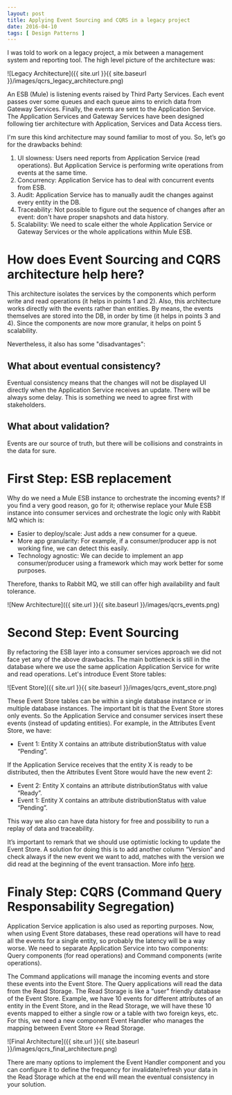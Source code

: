 ```yaml
---
layout: post
title: Applying Event Sourcing and CQRS in a legacy project
date: 2016-04-10
tags: [ Design Patterns ]
---
```

I was told to work on a legacy project, a mix between a management system and reporting tool. The high level picture of the architecture was:

![Legacy Architecture]({{ site.url }}{{ site.baseurl }}/images/qcrs_legacy_architecture.png)

An ESB (Mule) is listening events raised by Third Party Services. Each event passes over some queues and each queue aims to enrich data from Gateway Services. Finally, the events are sent to the Application Service. The Application Services and Gateway Services have been designed following tier architecture with Application, Services and Data Access tiers. 

I'm sure this kind architecture may sound familiar to most of you. So, let’s go for the drawbacks behind:
1. UI slowness: Users need reports from Application Service (read operations). But Application Service is performing write operations from events at the same time.
2. Concurrency: Application Service has to deal with concurrent events from ESB.
3. Audit: Application Service has to manually audit the changes against every entity in the DB.
4. Traceability: Not possible to figure out the sequence of changes after an event: don't have proper snapshots and data history. 
5. Scalability: We need to scale either the whole Application Service or Gateway Services or the whole applications within Mule ESB.

# How does Event Sourcing and CQRS architecture help here?

This architecture isolates the services by the components which perform write and read operations (it helps in points 1 and 2). Also, this architecture works directly with the events rather than entities. By means, the events themselves are stored into the DB, in order by time (it helps in points 3 and 4). Since the components are now more granular, it helps on point 5 scalability.

Nevertheless, it also has some "disadvantages":

## What about eventual consistency?

Eventual consistency means that the changes will not be displayed UI directly when the Application Service receives an update. There will be always some delay. This is something we need to agree first with stakeholders.

## What about validation?

Events are our source of truth, but there will be collisions and constraints in the data for sure. 

# First Step: ESB replacement
Why do we need a Mule ESB instance to orchestrate the incoming events? If you find a very good reason, go for it; otherwise replace your Mule ESB instance into consumer services and orchestrate the logic only with Rabbit MQ which is:

* Easier to deploy/scale: Just adds a new consumer for a queue.
* More app granularity: For example, if a consumer/producer app is not working fine, we can detect this easily.
* Technology agnostic: We can decide to implement an app consumer/producer using a framework which may work better for some purposes.

Therefore, thanks to Rabbit MQ, we still can offer high availability and fault tolerance.

![New Architecture]({{ site.url }}{{ site.baseurl }}/images/qcrs_events.png)

# Second Step: Event Sourcing
By refactoring the ESB layer into a consumer services approach we did not face yet any of the above drawbacks. The main bottleneck is still in the database where we use the same application Application Service for write and read operations. Let's introduce Event Store tables:

![Event Store]({{ site.url }}{{ site.baseurl }}/images/qcrs_event_store.png)

These Event Store tables can be within a single database instance or in multiple database instances. The important bit is that the Event Store stores only events. So the Application Service and consumer services insert these events (instead of updating entities). For example, in the Attributes Event Store, we have:

* Event 1: Entity X contains an attribute distributionStatus with value “Pending”.

If the Application Service receives that the entity X is ready to be distributed, then the Attributes Event Store would have the new event 2:

* Event 2: Entity X contains an attribute distributionStatus with value “Ready”.
* Event 1: Entity X contains an attribute distributionStatus with value “Pending”.

This way we also can have data history for free and possibility to run a replay of data and traceability. 

It’s important to remark that we should use optimistic locking to update the Event Store. A solution for doing this is to add another column “Version” and check always if the new event we want to add, matches with the version we did read at the beginning of the event transaction. More info [here](https://docs.jboss.org/hibernate/orm/4.0/devguide/en-US/html/ch05.html).

# Finaly Step: CQRS (Command Query Responsability Segregation)
Application Service application is also used as reporting purposes. Now, when using Event Store databases, these read operations will have to read all the events for a single entity, so probably the latency will be a way worse. We need to separate Application Service into two components: Query components (for read operations) and Command components (write operations).

The Command applications will manage the incoming events and store these events into the Event Store. The Query applications will read the data from the Read Storage. The Read Storage is like a “user” friendly database of the Event Store. Example, we have 10 events for different attributes of an entity in the Event Store, and in the Read Storage, we will have these 10 events mapped to either a single row or a table with two foreign keys, etc. For this, we need a new component Event Handler who manages the mapping between Event Store <-> Read Storage.

![Final Architecture]({{ site.url }}{{ site.baseurl }}/images/qcrs_final_architecture.png)

There are many options to implement the Event Handler component and you can configure it to define the frequency for invalidate/refresh your data in the Read Storage which at the end will mean the eventual consistency in your solution.